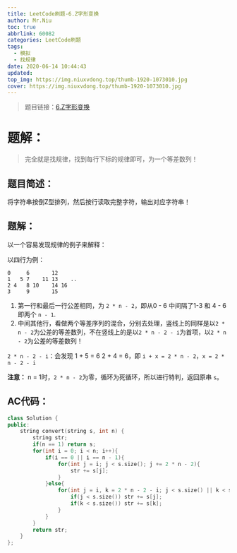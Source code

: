 ```yaml
---
title: LeetCode刷题-6.Z字形变换
author: Mr.Niu
toc: true
abbrlink: 60082
categories: LeetCode刷题
tags:
  - 模拟
  - 找规律
date: 2020-06-14 10:44:43
updated:
top_img: https://img.niuxvdong.top/thumb-1920-1073010.jpg
cover: https://img.niuxvdong.top/thumb-1920-1073010.jpg
---
```










> 题目链接：[6.Z字形变换](https://leetcode-cn.com/problems/zigzag-conversion/)



# 题解：



> 完全就是找规律，找到每行下标的规律即可，为一个等差数列！



## 题目简述：



将字符串按倒Z型排列，然后按行读取完整字符，输出对应字符串！

## 题解：



以一个容易发现规律的例子来解释：



以四行为例：



```
0     6       12
1   5 7    11 13    ..
2 4   8 10    14 16
3     9       15
```



1. 第一行和最后一行公差相同，为 `2 * n - 2`，即从0 - 6 中间隔了1-3 和 4 - 6 即两个 `n - 1`.
2. 中间其他行，看做两个等差序列的混合，分别去处理，竖线上的同样是以`2 * n - 2`为公差的等差数列，不在竖线上的是以`2 * n - 2 - i`为首项，以`2 * n - 2`为公差的等差数列！



`2 * n - 2 - i`：会发现 1 + 5 = 6  2 + 4 = 6，即 `i + x = 2 * n - 2`，`x = 2 * n - 2 - i`



**注意：** n = 1时，`2 * n - 2`为零，循环为死循环，所以进行特判，返回原串 `s`。

## AC代码：



```c++
class Solution {
public:
    string convert(string s, int n) {
        string str;
        if(n == 1) return s;
        for(int i = 0; i < n; i++){
            if(i == 0 || i == n - 1){
                for(int j = i; j < s.size(); j += 2 * n - 2){
                    str += s[j];
                }
            }else{
                for(int j = i, k = 2 * n - 2 - i; j < s.size() || k < s.size(); j += 2 * n - 2, k += 2 * n - 2){
                    if(j < s.size()) str += s[j];
                    if(k < s.size()) str += s[k];
                }
            }
        }
        return str;
    }
};
```



